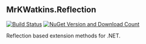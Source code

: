 MrKWatkins.Reflection
---------------------

[![Build Status](https://github.com/MrKWatkins/Reflection/actions/workflows/build.yml/badge.svg)](https://github.com/MrKWatkins/Reflection/actions/workflows/build.yml)
[![NuGet Version and Download Count](https://buildstats.info/nuget/MrKWatkins.Reflection)](https://www.nuget.org/packages/MrKWatkins.Reflection)

Reflection based extension methods for .NET.